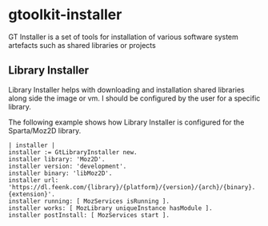 # gtoolkit-installer
GT Installer is a set of tools for installation of various software system artefacts such as shared libraries or projects

## Library Installer
Library Installer helps with downloading and installation shared libraries along side the image or vm.
I should be configured by the user for a specific library.

The following example shows how Library Installer is configured for the Sparta/Moz2D library.

```smalltalk
| installer |
installer := GtLibraryInstaller new.
installer library: 'Moz2D'.
installer version: 'development'.
installer binary: 'libMoz2D'.
installer url: 'https://dl.feenk.com/{library}/{platform}/{version}/{arch}/{binary}.{extension}'.
installer running: [ MozServices isRunning ].
installer works: [ MozLibrary uniqueInstance hasModule ].
installer postInstall: [ MozServices start ].
```
